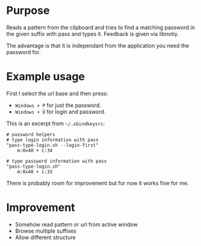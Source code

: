 # Purpose
Reads a pattern from the clipboard and tries to find a matching password in the given suffix with pass and types it. Feedback is given via libnotiy.

The advantage is that it is independant from the application you need the password for.

# Example usage

First I select the url base and then press:
* `Windows + P` for just the password.
* `Windows + Ü` for login and password.

This is an excerpt from `~/.xbindkeysrc`:
```
# password helpers
# type login information with pass
"pass-type-login.sh --login-first"
    m:0x40 + c:34

# type password information with pass
"pass-type-login.sh"
    m:0x40 + c:33
```

There is probably room for improvement but for now it works fine for me.

# Improvement

* Somehow read pattern or url from active window
* Browse multiple suffixes
* Allow different structure
